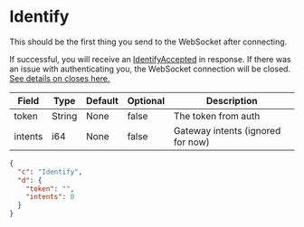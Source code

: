 # Identify

This should be the first thing you send to the WebSocket after connecting.

If successful, you will receive an [IdentifyAccepted](../events_outbound/identify_accepted.md) in response.
If there was an issue with authenticating you, the WebSocket connection will be closed.
[See details on closes here.](../close_codes.md)

| Field | Type | Default | Optional | Description |
| --- | --- | --- | --- | --- |
| token | String | None | false | The token from auth |
| intents | i64 | None | false | Gateway intents (ignored for now) |

```json
{
  "c": "Identify",
  "d": {
    "token": "",
    "intents": 0
  }
}
```